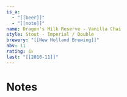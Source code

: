 ```yaml
---
is_a:
  - "[[beer]]"
  - "[[note]]"
name: Dragon's Milk Reserve - Vanilla Chai
style: Stout - Imperial / Double
brewery: "[[New Holland Brewing]]"
abv: 11
rating: 👍
last: "[[2016-11]]"
---
```

# Notes

